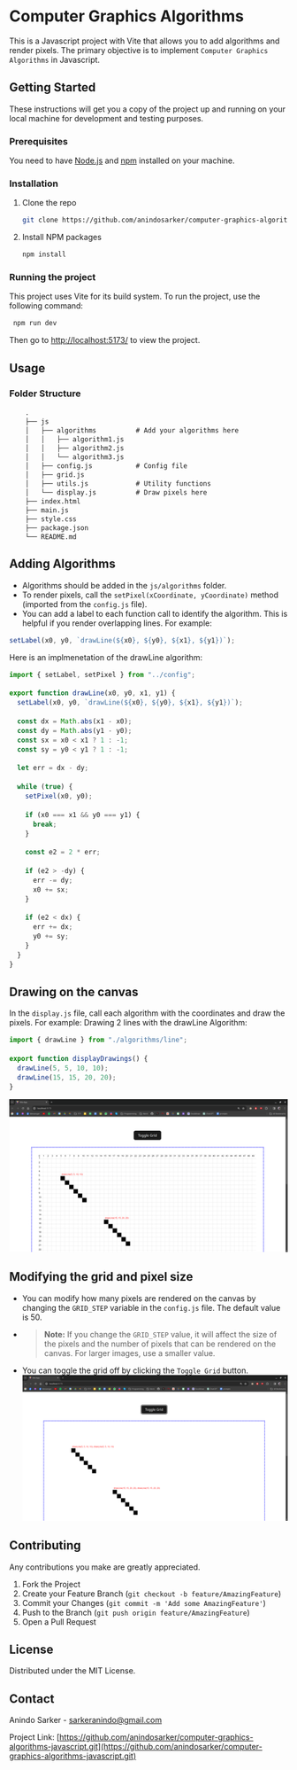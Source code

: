# Computer Graphics Algorithms

This is a Javascript project with Vite that allows you to add algorithms and render pixels. The primary objective is to implement `Computer Graphics Algorithms` in Javascript.

## Getting Started

These instructions will get you a copy of the project up and running on your local machine for development and testing purposes.

### Prerequisites

You need to have [Node.js](https://nodejs.org/) and [npm](https://www.npmjs.com/) installed on your machine.

### Installation

1. Clone the repo
   ```sh
   git clone https://github.com/anindosarker/computer-graphics-algorithms-javascript.git
   ```
2. Install NPM packages
   ```sh
   npm install
   ```

### Running the project

This project uses Vite for its build system. To run the project, use the following command:

```sh
 npm run dev
```

Then go to [http://localhost:5173/](http://localhost:5173/) to view the project.

## Usage

### Folder Structure

        .
        ├── js
        │   ├── algorithms          # Add your algorithms here
        │   │   ├── algorithm1.js
        │   │   ├── algorithm2.js
        │   │   └── algorithm3.js
        │   ├── config.js           # Config file
        │   ├── grid.js
        │   ├── utils.js            # Utility functions
        │   └── display.js          # Draw pixels here
        ├── index.html
        ├── main.js
        ├── style.css
        ├── package.json
        └── README.md

## Adding Algorithms

- Algorithms should be added in the `js/algorithms` folder.
- To render pixels, call the `setPixel(xCoordinate, yCoordinate)` method (imported from the `config.js` file).
- You can add a label to each function call to identify the algorithm. This is helpful if you render overlapping lines. For example:

```js
setLabel(x0, y0, `drawLine(${x0}, ${y0}, ${x1}, ${y1})`);
```

Here is an implmenetation of the drawLine algorithm:

```js
import { setLabel, setPixel } from "../config";

export function drawLine(x0, y0, x1, y1) {
  setLabel(x0, y0, `drawLine(${x0}, ${y0}, ${x1}, ${y1})`);

  const dx = Math.abs(x1 - x0);
  const dy = Math.abs(y1 - y0);
  const sx = x0 < x1 ? 1 : -1;
  const sy = y0 < y1 ? 1 : -1;

  let err = dx - dy;

  while (true) {
    setPixel(x0, y0);

    if (x0 === x1 && y0 === y1) {
      break;
    }

    const e2 = 2 * err;

    if (e2 > -dy) {
      err -= dy;
      x0 += sx;
    }

    if (e2 < dx) {
      err += dx;
      y0 += sy;
    }
  }
}
```

## Drawing on the canvas

In the `display.js` file, call each algorithm with the coordinates and draw the pixels.
For example:
Drawing 2 lines with the drawLine Algorithm:

```js
import { drawLine } from "./algorithms/line";

export function displayDrawings() {
  drawLine(5, 5, 10, 10);
  drawLine(15, 15, 20, 20);
}
```

![lines-with-lables](public/lines-with-lables.png)

## Modifying the grid and pixel size

- You can modify how many pixels are rendered on the canvas by changing the `GRID_STEP` variable in the `config.js` file. The default value is 50.

- > **Note:** If you change the `GRID_STEP` value, it will affect the size of the pixels and the number of pixels that can be rendered on the canvas. For larger images, use a smaller value.

- You can toggle the grid off by clicking the `Toggle Grid` button.
![toggleGrid](public/toggleGrid.png)

## Contributing

Any contributions you make are greatly appreciated.

1. Fork the Project
2. Create your Feature Branch (`git checkout -b feature/AmazingFeature`)
3. Commit your Changes (`git commit -m 'Add some AmazingFeature'`)
4. Push to the Branch (`git push origin feature/AmazingFeature`)
5. Open a Pull Request

## License

Distributed under the MIT License.

## Contact

Anindo Sarker - [sarkeranindo@gmail.com](mailto:sarkeranindo@gmail.com)

Project Link: [https://github.com/anindosarker/computer-graphics-algorithms-javascript.git](https://github.com/anindosarker/computer-graphics-algorithms-javascript.git)

